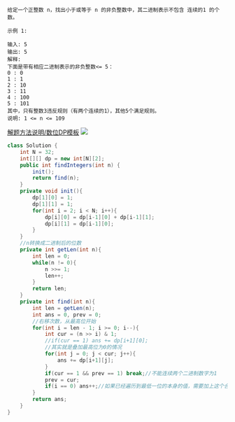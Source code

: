 ```
给定一个正整数 n，找出小于或等于 n 的非负整数中，其二进制表示不包含 连续的1 的个数。

示例 1:

输入: 5
输出: 5
解释: 
下面是带有相应二进制表示的非负整数<= 5：
0 : 0
1 : 1
2 : 10
3 : 11
4 : 100
5 : 101
其中，只有整数3违反规则（有两个连续的1），其他5个满足规则。
说明: 1 <= n <= 109

```

[解题方法说明/数位DP模板](https://leetcode-cn.com/problems/non-negative-integers-without-consecutive-ones/solution/shu-wei-dpmo-ban-ji-jie-fa-by-initness-let3/)
![](https://pic.leetcode-cn.com/1631333881-EneSIY-%E5%BE%AE%E4%BF%A1%E5%9B%BE%E7%89%87_20210911121740.png)
```java
class Solution {
    int N = 32;
    int[][] dp = new int[N][2];
    public int findIntegers(int n) {
        init();
        return find(n);
    }
    private void init(){
        dp[1][0] = 1;
        dp[1][1] = 1;
        for(int i = 2; i < N; i++){
            dp[i][0] = dp[i-1][0] + dp[i-1][1];
            dp[i][1] = dp[i-1][0];
        }
    }
    //n转换成二进制后的位数
    private int getLen(int n){
        int len = 0;
        while(n != 0){
            n >>= 1;
            len++;
        }
        return len;
    }
    private int find(int n){
        int len = getLen(n);
        int ans = 0, prev = 0;
        //右移次数，从最高位开始
        for(int i = len - 1; i >= 0; i--){
            int cur = (n >> i) & 1;
            //if(cur == 1) ans += dp[i+1][0];
            //其实就是叠加最高位为0的情况
            for(int j = 0; j < cur; j++){
                ans += dp[i+1][j];
            }
            if(cur == 1 && prev == 1) break;//不能连续两个二进制数字为1
            prev = cur;
            if(i == 0) ans++;//如果已经遍历到最低一位的本身的值，需要加上这个合法数字，对应的是图中右下方的方案
        }
        return ans;
    }
}
```
